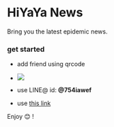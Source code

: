 # HiYaYa News
Bring you the latest epidemic news.

### get started
- add friend using qrcode
- ![](https://i.imgur.com/AYyls9J.webp)

- use LINE@ id: <b>@754iawef</b>


- use [this link](https://lin.ee/IIWDlzw)

Enjoy 😊 !
